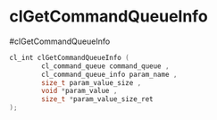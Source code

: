 # clGetCommandQueueInfo
#clGetCommandQueueInfo

```c++
cl_int clGetCommandQueueInfo (
		cl_command_queue command_queue ,
		cl_command_queue_info param_name ,
		size_t param_value_size ,
		void *param_value ,
		size_t *param_value_size_ret 
);
```










